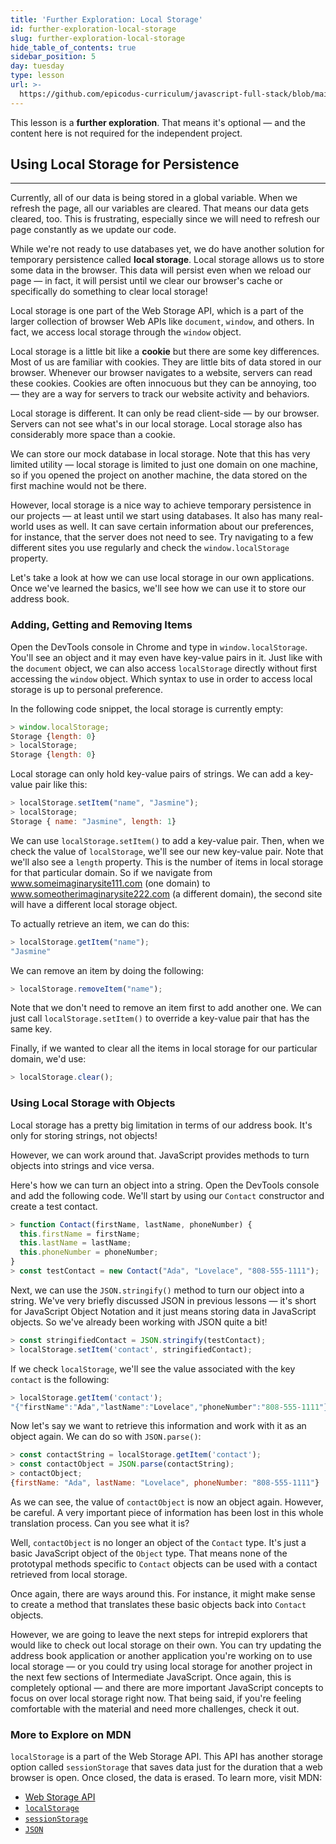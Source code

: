 ```yaml
---
title: 'Further Exploration: Local Storage'
id: further-exploration-local-storage
slug: further-exploration-local-storage
hide_table_of_contents: true
sidebar_position: 5
day: tuesday
type: lesson
url: >-
  https://github.com/epicodus-curriculum/javascript-full-stack/blob/main/3d_further_exploration_local_storage.md
---
```


This lesson is a **further exploration**. That means it's optional — and the content here is not required for the independent project.

## Using Local Storage for Persistence
---

Currently, all of our data is being stored in a global variable. When we refresh the page, all our variables are cleared. That means our data gets cleared, too. This is frustrating, especially since we will need to refresh our page constantly as we update our code.

While we're not ready to use databases yet, we do have another solution for temporary persistence called **local storage**. Local storage allows us to store some data in the browser. This data will persist even when we reload our page — in fact, it will persist until we clear our browser's cache or specifically do something to clear local storage!

Local storage is one part of the Web Storage API, which is a part of the larger collection of browser Web APIs like `document`, `window`, and others. In fact, we access local storage through the `window` object.

Local storage is a little bit like a **cookie** but there are some key differences. Most of us are familiar with cookies. They are little bits of data stored in our browser. Whenever our browser navigates to a website, servers can read these cookies. Cookies are often innocuous but they can be annoying, too — they are a way for servers to track our website activity and behaviors.

Local storage is different. It can only be read client-side — by our browser. Servers can not see what's in our local storage. Local storage also has considerably more space than a cookie.

We can store our mock database in local storage. Note that this has very limited utility — local storage is limited to just one domain on one machine, so if you opened the project on another machine, the data stored on the first machine would not be there.

However, local storage is a nice way to achieve temporary persistence in our projects — at least until we start using databases. It also has many real-world uses as well. It can save certain information about our preferences, for instance, that the server does not need to see. Try navigating to a few different sites you use regularly and check the `window.localStorage` property.

Let's take a look at how we can use local storage in our own applications. Once we've learned the basics, we'll see how we can use it to store our address book.

### Adding, Getting and Removing Items

Open the DevTools console in Chrome and type in `window.localStorage`. You'll see an object and it may even have key-value pairs in it. Just like with the `document` object, we can also access `localStorage` directly without first accessing the `window` object. Which syntax to use in order to access local storage is up to personal preference. 

In the following code snippet, the local storage is currently empty:

```js
> window.localStorage;
Storage {length: 0}
> localStorage;
Storage {length: 0}
```

Local storage can only hold key-value pairs of strings. We can add a key-value pair like this:

```js
> localStorage.setItem("name", "Jasmine");
> localStorage;
Storage { name: "Jasmine", length: 1}
```

We can use `localStorage.setItem()` to add a key-value pair. Then, when we check the value of `localStorage`, we'll see our new key-value pair. Note that we'll also see a `length` property. This is the number of items in local storage for that particular domain. So if we navigate from www.someimaginarysite111.com (one domain) to www.someotherimaginarysite222.com (a different domain), the second site will have a different local storage object.

To actually retrieve an item, we can do this:

```js
> localStorage.getItem("name");
"Jasmine"
```

We can remove an item by doing the following:

```js
> localStorage.removeItem("name");
```

Note that we don't need to remove an item first to add another one. We can just call `localStorage.setItem()` to override a key-value pair that has the same key.

Finally, if we wanted to clear all the items in local storage for our particular domain, we'd use:

```js
> localStorage.clear();
```

### Using Local Storage with Objects

Local storage has a pretty big limitation in terms of our address book. It's only for storing strings, not objects!

However, we can work around that. JavaScript provides methods to turn objects into strings and vice versa.

Here's how we can turn an object into a string. Open the DevTools console and add the following code. We'll start by using our `Contact` constructor and create a test contact.

```js
> function Contact(firstName, lastName, phoneNumber) {
  this.firstName = firstName;
  this.lastName = lastName;
  this.phoneNumber = phoneNumber;
}
> const testContact = new Contact("Ada", "Lovelace", "808-555-1111");
```

Next, we can use the `JSON.stringify()` method to turn our object into a string. We've very briefly discussed JSON in previous lessons — it's short for JavaScript Object Notation and it just means storing data in JavaScript objects. So we've already been working with JSON quite a bit!

```js
> const stringifiedContact = JSON.stringify(testContact);
> localStorage.setItem('contact', stringifiedContact);
```

If we check `localStorage`, we'll see the value associated with the key `contact` is the following:

```js
> localStorage.getItem('contact');
"{"firstName":"Ada","lastName":"Lovelace","phoneNumber":"808-555-1111"}"
```

Now let's say we want to retrieve this information and work with it as an object again. We can do so with `JSON.parse()`:

```js
> const contactString = localStorage.getItem('contact');
> const contactObject = JSON.parse(contactString);
> contactObject;
{firstName: "Ada", lastName: "Lovelace", phoneNumber: "808-555-1111"}
```

As we can see, the value of `contactObject` is now an object again. However, be careful. A very important piece of information has been lost in this whole translation process. Can you see what it is?

Well, `contactObject` is no longer an object of the `Contact` type. It's just a basic JavaScript object of the `Object` type. That means none of the prototypal methods specific to `Contact` objects can be used with a contact retrieved from local storage.

Once again, there are ways around this. For instance, it might make sense to create a method that translates these basic objects back into `Contact` objects.

However, we are going to leave the next steps for intrepid explorers that would like to check out local storage on their own. You can try updating the address book application or another application you're working on to use local storage — or you could try using local storage for another project in the next few sections of Intermediate JavaScript. Once again, this is completely optional — and there are more important JavaScript concepts to focus on over local storage right now. That being said, if you're feeling comfortable with the material and need more challenges, check it out.

### More to Explore on MDN

`localStorage` is a part of the Web Storage API. This API has another storage option called `sessionStorage` that saves data just for the duration that a web browser is open. Once closed, the data is erased. To learn more, visit MDN:

* [Web Storage API](https://developer.mozilla.org/en-US/docs/Web/API/Web_Storage_API)
* [`localStorage`](https://developer.mozilla.org/en-US/docs/Web/API/Window/localStorage)
* [`sessionStorage`](https://developer.mozilla.org/en-US/docs/Web/API/Window/sessionStorage)
* [`JSON`](https://developer.mozilla.org/en-US/docs/Web/JavaScript/Reference/Global_Objects/JSON)
